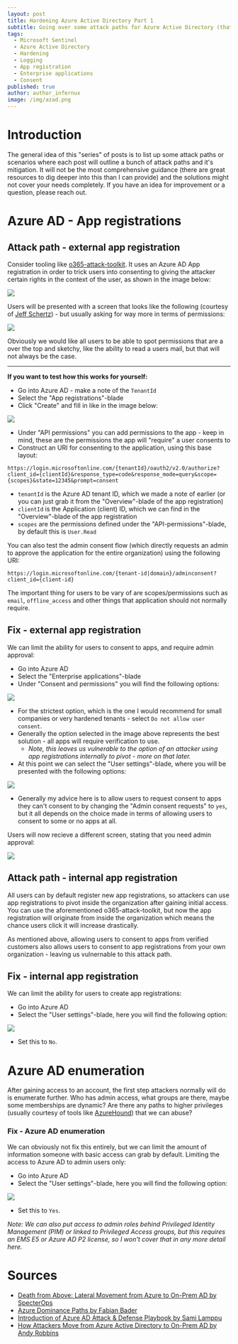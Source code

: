```yaml
---
layout: post
title: Hardening Azure Active Directory Part 1
subtitle: Going over some attack paths for Azure Active Directory (that I know of) and how to harden your environment to avoid exploitation (or just minimize the risk slightly). In this first part the focus is app registrations and basic enumeration.
tags:
  - Microsoft Sentinel
  - Azure Active Directory
  - Hardening
  - Logging
  - App registration
  - Enterprise applications
  - Consent
published: true
author: author_infernux
image: /img/azad.png
---
```


# Introduction

The general idea of this "series" of posts is to list up some attack paths or scenarios where each post will outline a bunch of attack paths and it's mitigation. It will not be the most comprehensive guidance (there are great resources to dig deeper into this than I can provide) and the solutions might not cover your needs completely. If you have an idea for improvement or a question, please reach out.

# Azure AD - App registrations

## Attack path - external app registration

Consider tooling like [o365-attack-toolkit](https://github.com/mdsecactivebreach/o365-attack-toolkit). It uses an Azure AD App registration in order to trick users into consenting to giving the attacker certain rights in the context of the user, as shown in the image below:

![](https://github.com/mdsecactivebreach/o365-attack-toolkit/raw/master/images/Architecture.png)

Users will be presented with a screen that looks like the following (courtesy of [Jeff Schertz](https://blog.schertz.name/2020/04/enterprise-application-consent-requests-in-azure/)) - but usually asking for way more in terms of permissions:

![](https://blog.schertz.name/wp-content/uploads/2020/04/image-7.png)

Obviously we would like all users to be able to spot permissions that are a over the top and sketchy, like the ability to read a users mail, but that will not always be the case. 

---

**If you want to test how this works for yourself:**

* Go into Azure AD - make a note of the `TenantId`
* Select the "App registrations"-blade
* Click "Create" and fill in like in the image below:

![](/img/AzureAD/CreateAppReg.PNG)
* Under "API permissions" you can add permissions to the app - keep in mind, these are the permissions the app will "require" a user consents to
* Construct an URI for consenting to the application, using this base layout:

```
https://login.microsoftonline.com/{tenantId}/oauth2/v2.0/authorize?client_id={clientId}&response_type=code&response_mode=query&scope={scopes}&state=12345&prompt=consent
```

* `tenantId` is the Azure AD tenant ID, which we made a note of earlier (or you can just grab it from the "Overview"-blade of the app registration)
* `clientId` is the Application (client) ID, which we can find in the "Overview"-blade of the app registration
* `scopes` are the permissions defined under the "API-permissions"-blade, by default this is `User.Read`

You can also test the admin consent flow (which directly requests an admin to approve the application for the entire organization) using the following URI:

```
https://login.microsoftonline.com/{tenant-id|domain}/adminconsent?client_id={client-id}
```

The important thing for users to be vary of are scopes/permissions such as `email`, `offline_access` and other things that application should not normally require.

## Fix - external app registration

We can limit the ability for users to consent to apps, and require admin approval:

* Go into Azure AD
* Select the "Enterprise applications"-blade
* Under "Consent and permissions" you will find the following options:

![](/img/AzureAD/UserConsentSettings.PNG)

* For the strictest option, which is the one I would recommend for small companies or very hardened tenants - select `Do not allow user consent`.
* Generally the option selected in the image above represents the best solution - all apps will require verification to use.
   * *Note, this leaves us vulnerable to the option of an attacker using app registrations internally to pivot - more on that later.*
* At this point we can select the "User settings"-blade, where you will be presented with the following options:

![](/img/AzureAD/EnterpriseAppUserSettings.PNG)
* Generally my advice here is to allow users to request consent to apps they can't consent to by changing the "Admin consent requests" to `yes`, but it all depends on the choice made in terms of allowing users to consent to some or no apps at all. 

Users will now recieve a different screen, stating that you need admin approval:

![](https://preview.redd.it/67pnac6f8i931.png?width=451&format=png&auto=webp&s=6c5523a26fbd113b0a1255177194448512c87684)

## Attack path - internal app registration

All users can by default register new app registrations, so attackers can use app registrations to pivot inside the organization after gaining initial access. You can use the aforementioned o365-attack-toolkit, but now the app registration will originate from inside the organization which means the chance users click it will increase drastically.

As mentioned above, allowing users to consent to apps from verified customers also allows users to consent to app registrations from your own organization - leaving us vulnernable to this attack path.

## Fix - internal app registration

We can limit the ability for users to create app registrations:

* Go into Azure AD
* Select the "User settings"-blade, here you will find the following option:

![](/img/AzureAD/UserSettingsAppReg.PNG)
* Set this to `No`.

# Azure AD enumeration

After gaining access to an account, the first step attackers normally will do is enumerate further. Who has admin access, what groups are there, maybe some memberships are dynamic? Are there any paths to higher privileges (usually courtesy of tools like [AzureHound](https://github.com/BloodHoundAD/AzureHound)) that we can abuse?

### Fix - Azure AD enumeration

We can obviously not fix this entirely, but we can limit the amount of information someone with basic access can grab by default. Limiting the access to Azure AD to admin users only:

* Go into Azure AD
* Select the "User settings"-blade, here you will find the following option:

![](/img/AzureAD/UserSettingsPortal.PNG)
* Set this to `Yes`.

*Note: We can also put access to admin roles behind Privileged Identity Management (PIM) or linked to Privileged Access groups, but this requires an EMS E5 or Azure AD P2 license, so I won't cover that in any more detail here.*

# Sources

* [Death from Above: Lateral Movement from Azure to On-Prem AD by SpecterOps](https://posts.specterops.io/death-from-above-lateral-movement-from-azure-to-on-prem-ad-d18cb3959d4d)
* [Azure Dominance Paths by Fabian Bader](https://cloudbrothers.info/en/azure-dominance-paths/)
* [Introduction of Azure AD Attack & Defense Playbook by Sami Lamppu](https://samilamppu.com/2022/03/22/introduction-of-azure-ad-attack-defense-playbook/)
* [How Attackers Move from Azure Active Directory to On-Prem AD by Andy Robbins](https://thenewstack.io/how-attackers-move-from-azure-active-directory-to-on-prem-ad/)